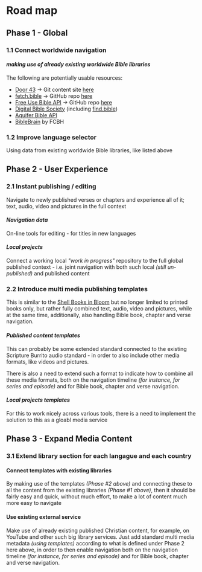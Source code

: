 # Road map

## Phase 1 - Global

### 1.1 Connect worldwide navigation

#### *making use of already existing worldwide Bible libraries*

The following are potentially usable resources:

- [Door 43](https://door43.org/en/) -> Git content site [here](https://git.door43.org/)
- [fetch.bible](https://fetch.bible/) -> GitHub repo [here](https://github.com/gracious-tech/fetch)
- [Free Use Bible API](https://bible.helloao.org/) -> GitHub repo [here](https://github.com/HelloAOLab/bible-api)
- [Digital Bible Society](https://dbs.org/bibles) (including [find.bible](https://find.bible/en/))
- [Aquifer Bible API](https://www.aquifer.bible/)
- [BibleBrain](https://www.faithcomesbyhearing.com/audio-bible-resources/bible-brain) by FCBH
  
### 1.2 Improve language selector

Using data from existing worldwide Bible libraries, like listed above

## Phase 2 - User Experience

### 2.1 Instant publishing / editing

Navigate to newly published verses or chapters and experience all of it; text, audio, video and pictures in the full context

#### *Navigation data*

On-line tools for editing - for titles in new languages

#### *Local projects*

Connect a working local *"work in progress"* repository to the full global published context - i.e. joint navigation with both such local *(still un-published)* and published content

### 2.2 Introduce multi media publishing templates

This is similar to the [Shell Books in Bloom](https://docs.bloomlibrary.org/shell-books-in-bloom/) but no longer limited to printed books only, but rather fully combined text, audio, video and pictures, while at the same time, additionally, also handling Bible book, chapter and verse navigation.

#### *Published content templates*

This can probably be some extended standard connected to the existing Scripture Burrito audio standard - in order to also include other media formats, like videos and pictures.

There is also a need to extend such a format to indicate how to combine all these media formats, both on the navigation timeline *(for instance, for series and episode)* and for Bible book, chapter and verse navigation.

#### *Local projects templates*

For this to work nicely across various tools, there is a need to implement the solution to this as a gloabl media service

## Phase 3 - Expand Media Content

### 3.1 Extend library section for each langague and each country

#### Connect templates with existing libraries 

By making use of the templates *(Phase #2 above)* and connecting these to all the content from the existing libraries *(Phase #1 above)*, then it should be fairly easy and quick, without much effort, to make a lot of content much more easy to navigate

#### Use existing external service

Make use of already existing published Christian content, for example, on YouTube and other such big library services. Just add standard multi media metadata *(using templates)* according to what is defined under Phase 2 here above, in order to then enable navigation both on the navigation timeline *(for instance, for series and episode)* and for Bible book, chapter and verse navigation.
